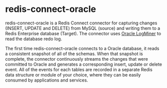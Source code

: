 # redis-connect-oracle

redis-connect-oracle is a Redis Connect connector for capturing changes (INSERT, UPDATE and DELETE) from MySQL (source) and writing them to a Redis Enterprise database (Target). The connector uses [Oracle LogMiner](https://docs.oracle.com/cd/B19306_01/server.102/b14215/logminer.htm#i1010243) to read the database redo log.

<p>
The first time redis-connect-oracle connects to a Oracle database, it reads a consistent snapshot of all of the schemas.
When that snapshot is complete, the connector continuously streams the changes that were committed to Oracle and generates a corresponding insert, update or delete event.
All of the events for each tables are recorded in a separate Redis data structure or module of your choice, where they can be easily consumed by applications and services.
